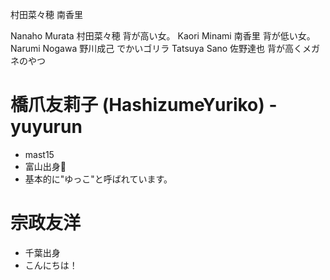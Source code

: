 
村田菜々穂
南香里

Nanaho Murata 村田菜々穂
    背が高い女。
Kaori Minami 南香里
    背が低い女。
Narumi Nogawa 野川成己
でかいゴリラ
Tatsuya Sano 佐野達也
背が高くメガネのやつ

# 橋爪友莉子 (HashizumeYuriko) - yuyurun
* mast15
* 富山出身🌷
* 基本的に"ゆっこ"と呼ばれています。

# 宗政友洋
* 千葉出身
* こんにちは！